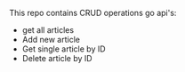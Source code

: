 This repo contains CRUD operations go api's:
* get all articles
* Add new article
* Get single article by ID
* Delete article by ID